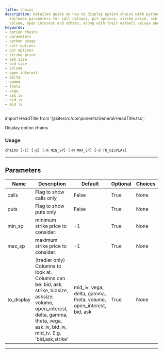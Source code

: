 ```yaml
---
title: chains
description: Detailed guide on how to display option chains with python usage. Documentation
  includes parameters for call options, put options, strike price, ask size, bid size,
  volume, open interest and others, along with their default values and options.
keywords:
- option chains
- parameters
- python usage
- call options
- put options
- strike price
- ask size
- bid size
- volume
- open interest
- delta
- gamma
- theta
- vega
- ask iv
- bid iv
- mid iv
---
```


import HeadTitle from '@site/src/components/General/HeadTitle.tsx';

<HeadTitle title="chains - Options - Stocks - Reference | OpenBB Terminal Docs" />

Display option chains

### Usage

```python
chains [-c] [-p] [-m MIN_SP] [-M MAX_SP] [-d TO_DISPLAY]
```

---

## Parameters

| Name | Description | Default | Optional | Choices |
| ---- | ----------- | ------- | -------- | ------- |
| calls | Flag to show calls only | False | True | None |
| puts | Flag to show puts only | False | True | None |
| min_sp | minimum strike price to consider. | -1 | True | None |
| max_sp | maximum strike price to consider. | -1 | True | None |
| to_display | (tradier only) Columns to look at. Columns can be: bid, ask, strike, bidsize, asksize, volume, open_interest, delta, gamma, theta, vega, ask_iv, bid_iv, mid_iv. E.g. 'bid,ask,strike' | mid_iv, vega, delta, gamma, theta, volume, open_interest, bid, ask | True | None |

---
